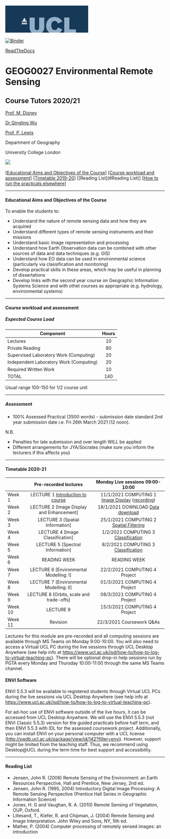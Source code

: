 ![UCL](docs/images//ucl_logo.png)

[![Binder](https://mybinder.org/badge_logo.svg)](https://mybinder.org/v2/gh/profLewis/GEOG0027.git/master)

[ReadTheDocs](https://geog0027-environmental-remote-sensing.readthedocs.io/en/latest/)

# GEOG0027 Environmental Remote Sensing

## Course Tutors 2020/21

[Prof. M. Disney](http://www2.geog.ucl.ac.uk/~mdisney)

[Dr Qingling Wu](https://www.geog.ucl.ac.uk/people/research-staff/qingling-wu)

[Prof. P. Lewis](http://www2.geog.ucl.ac.uk/~plewis)

Department of Geography
    
University College London
    
    
![](docs/images/europe.jpg)

[[Educational Aims and Objectives of the Course](#Education)]  [[Course workload and assessment](#workload)] [[Timetable 2019-20](#Timetable)] [[Reading List](#Reading List)] [[How to run the practicals elsewhere](#elsewhere)]

-----------------------------------


#### <a name="Education">Educational Aims and Objectives of the Course</a>

 To enable the students to: 
 
+ Understand the nature of remote sensing data and how they are acquired
+ Understand different types of remote sensing instruments and their missions
+ Understand basic image representation and processing
+ Understand how Earth Observation data can be combined with other sources of data and data techniques (e.g. GIS)
+ Understand how EO data can be used in environmental science (particularly via classification and monitoring)
+ Develop practical skills in these areas, which may be useful in planning of dissertations
+ Develop links with the second year course on Geographic Information Systems Science and with othet courses as appropriate (e.g. hydrology, environmental systems)

-----------------------------------


#### <a name="workload">Course workload and assessment</a>

##### Expected Course Load

|Component 	|Hours|
|-------  | :--------:|
| Lectures | 	10|
|Private Reading 	|80
|Supervised Laboratory Work (Computing) |	20|
|Independent Laboratory Work (Computing) |	20|
|Required Written Work |	10|
|TOTAL |	140|

Usual range 100-150 for 1/2 course unit 


-----------------------------------


##### Assessment

+ 100% Assessed Practical (3500 words) - submission date standard 2nd year submission date i.e. Fri 26th March 2021 (12 noon).

N.B.

- Penalties for late submission and over length WILL be applied
- Different arrangements for JYA/Socrates (make sure you inform the lecturers if this affects you)

-----------------------------------


#### <a name="Timetable">Timetable 2020-21</a>


|  | Pre-recorded lectures | Monday Live sessions 09:00-10:00 |
| ------------------- | :-------------------: | :-----------------: | 
| Week 1 |  LECTURE 1 [Introduction to course](https://moodle.ucl.ac.uk/course/view.php?id=23847&section=5) | 11/1/2021 COMPUTING 1 [Image Display](docs/ImageDisplay.ipynb) ([recording](https://web.microsoftstream.com/video/70dcf5b3-28a3-4d5a-94f0-604acc0eab3c))|
| Week 2 | LECTURE 2 [Image Display and Enhancement]| 18/1/2021 DOWNLOAD [Data download](docs/Download.ipynb)|
| Week 3 | LECTURE 3 [Spatial Information] | 25/1/2021 COMPUTING 2 [Spatial Filtering](docs/SpatialFiltering.ipynb) |
| Week 4  | LECTURE 4 [Image Classification] | 1/2/2021 COMPUTING 3 [Classification](docs/Classification.ipynb) | 
| Week 5 | LECTURE 5 [Spectral Information] | 8/2/2021 COMPUTING 3 [Classification](docs/Classification.ipynb) |
| Week 6 | READING WEEK | READING WEEK |
| Week 7 | LECTURE 6 [Environmental Modelling: I] | 22/2/2021  COMPUTING 4 Project|
| Week 8 | LECTURE 7 [Environmental Modelling: II]  | 01/3/2021 COMPUTING 4 Project | 
| Week 9 | LECTURE 8 [Orbits, scale and trade-offs] | 08/3/2021 COMPUTING 4 Project| 
| Week 10 | LECTURE 9 | 15/3/2021 COMPUTING 4 Project| 
| Week 11 | Revision | 22/3/2021 Coursework Q&As |  


Lectures for this module are pre-recorded and all computing sessions are available through MS Teams on Monday 9:00-10:00. You will also need to access a Virtual UCL PC during the live sessions through UCL Desktop Anywhere (see help info at https://www.ucl.ac.uk/isd/how-to/how-to-log-to-virtual-teaching-pc). There will be optional drop-in help sessions run by PGTA every Monday and Thursday 10:00-11:00 through the same MS Teams channel. 

#### ENVI Software
ENVI 5.5.3 will be available to registered students through Virtual UCL PCs during the live sessions via UCL Desktop Anywhere (see help info at https://www.ucl.ac.uk/isd/how-to/how-to-log-to-virtual-teaching-pc). 

For ad-hoc use of ENVI software outside of the live hours, it can be accessed from UCL Desktop Anywhere. We will use the ENVI 5.5.3  (not ENVI Classic 5.5.3) version for the guided practicals before half term, and then ENVI 5.5.3 with IDL for the assessed coursework project. Additionally, you can install ENVI on your personal computer with a UCL license (http://swdb.ucl.ac.uk/package/view/id/142?filter=envi). However, support might be limited from the teaching staff. Thus, we recommend using Desktop@UCL during the term time for best support and accessibility. 


-----------------------------------


#### <a name="Reading List">Reading List</a>

- Jensen, John R. (2006) Remote Sensing of the Environment: an Earth Resources Perspective, Hall and Prentice, New Jersey, 2nd ed.
- Jensen, John R. (1995, 2004) Introductory Digital Image Processing: A Remote Sensing Perspective (Prentice Hall Series in Geographic Information Science)
- Jones, H. G and Vaughan, R. A. (2010) Remote Sensing of Vegetation, OUP, Oxford.
- Lillesand, T., Kiefer, R. and Chipman, J. (2004) Remote Sensing and Image Interpretation. John Wiley and Sons, NY, 5th ed.
- Mather, P. (2004) Computer processing of remotely sensed images: an introduction 

